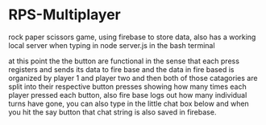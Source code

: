 # RPS-Multiplayer
rock paper scissors game, using firebase to store data, also has a working local server when typing in node server.js in the bash terminal 

at this point the the button are functional in the sense that each press registers and sends its data to fire base and the data in fire based is organized by player 1 and player two and then both of those catagories are split into their respective button presses showing how many times each player pressed each button, also fire base logs out how many individual turns have gone, you can also type in the little chat box below and when you hit the say button that chat string is also saved in firebase. 